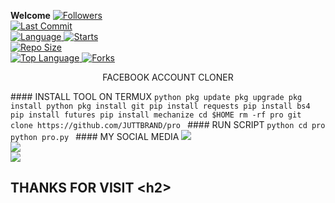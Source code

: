 ____Welcome____ <a href="https://github.com/Sarfraz-Ssb/followers"> <img title="Followers" src="https://img.shields.io/github/followers/Sarfraz-Ssb?label=Followers&color=green&style=flat-square"></a> <br> <a href="https://github.com/Sarfraz-Ssb/termux-style/stargazers/"> <a href="https://github.com/Sarfraz-Ssb/SSB"> <img alt="Last Commit" src="https://img.shields.io/github/last-commit/Sarfraz-Ssb/SSB.svg"/> </a> <br> <a href="https://github.com/Sarfraz-Ssb/SSB"> <img alt="Language" src="https://img.shields.io/github/languages/count/Sarfraz-Ssb/SSB.svg"/> </a> <a href="https://github.com/Sarfraz-Ssb/SSB"> <img alt="Starts" src="https://img.shields.io/github/stars/Sarfraz-Ssb/SSB.svg"/> </a> <br> <a href="https://github.com/Sarfraz-Ssb/SSB"> <img alt="Repo Size" src="https://img.shields.io/github/repo-size/Sarfraz-Ssb/SSB.svg"/> </a> <br> <a href="https://github.com/Sarfraz-Ssb/SSB"> <img alt="Top Language" src="https://img.shields.io/github/languages/top/Sarfraz-Ssb/SSB.svg"/> <a href="https://github.com/Azim-vau/fcpromax"> <img alt="Forks" src="https://img.shields.io/github/forks/Sarfraz-Ssb/SSB.svg"/> </a> </div> </br> <p align="center"> FACEBOOK ACCOUNT CLONER </p> #### INSTALL TOOL ON TERMUX ```python pkg update pkg upgrade pkg install python pkg install git pip install requests pip install bs4 pip install futures pip install mechanize cd $HOME rm -rf pro git clone https://github.com/JUTTBRAND/pro ``` #### RUN SCRIPT ```python cd pro python pro.py ``` #### MY SOCIAL MEDIA [![](https://img.shields.io/badge/Github-black?logo=Github&logoColor=red&labelColor=black)](https://github.com/JUTTBRAND) <br> [![](https://img.shields.io/badge/Facebook-black?logo=Facebook&logoColor=red&labelColor=blue)](https://www.facebook.com/Awaistahir7864) <br> [![](https://img.shields.io/badge/Facebook-black?logo=Facebook&logoColor=yellow&labelColor=red)](https://facebook.com/groups/302474258349320/) <br> <h2> THANKS FOR VISIT <h2\>
